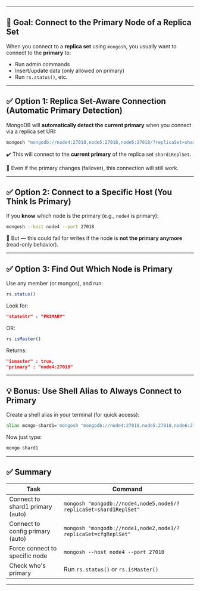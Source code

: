 
---

## 🎯 Goal: Connect to the **Primary Node** of a Replica Set

When you connect to a **replica set** using `mongosh`, you usually want to connect to the **primary** to:
- Run admin commands
- Insert/update data (only allowed on primary)
- Run `rs.status()`, etc.

---

## ✅ Option 1: **Replica Set-Aware Connection (Automatic Primary Detection)**

MongoDB will **automatically detect the current primary** when you connect via a replica set URI:

```bash
mongosh "mongodb://node4:27018,node5:27018,node6:27018/?replicaSet=shard1ReplSet"
```

✔️ This will connect to the **current primary** of the replica set `shard1ReplSet`.

🧠 Even if the primary changes (failover), this connection will still work.

---

## ✅ Option 2: **Connect to a Specific Host (You Think Is Primary)**

If you **know** which node is the primary (e.g., `node4` is primary):

```bash
mongosh --host node4 --port 27018
```

📌 But — this could fail for writes if the node is **not the primary anymore** (read-only behavior).

---

## ✅ Option 3: **Find Out Which Node is Primary**

Use any member (or mongos), and run:
```js
rs.status()
```

Look for:
```json
"stateStr" : "PRIMARY"
```

OR:
```js
rs.isMaster()
```

Returns:
```json
"ismaster" : true,
"primary" : "node4:27018"
```

---

## 💡 Bonus: Use Shell Alias to Always Connect to Primary

Create a shell alias in your terminal (for quick access):
```bash
alias mongo-shard1='mongosh "mongodb://node4:27018,node5:27018,node6:27018/?replicaSet=shard1ReplSet"'
```

Now just type:
```bash
mongo-shard1
```

---

## ✅ Summary

| Task                     | Command |
|--------------------------|---------|
| Connect to shard1 primary (auto) | `mongosh "mongodb://node4,node5,node6/?replicaSet=shard1ReplSet"` |
| Connect to config primary (auto) | `mongosh "mongodb://node1,node2,node3/?replicaSet=cfgReplSet"` |
| Force connect to specific node   | `mongosh --host node4 --port 27018` |
| Check who's primary              | Run `rs.status()` or `rs.isMaster()` |

---

